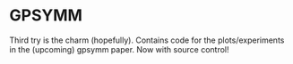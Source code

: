 # GPSYMM
Third try is the charm (hopefully).
Contains code for the plots/experiments in the (upcoming) gpsymm paper.
Now with source control!
